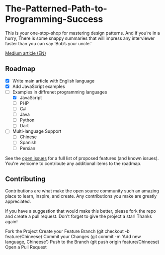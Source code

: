 # The-Patterned-Path-to-Programming-Success
This is your one-stop-shop for mastering design patterns. And if you’re in a hurry, There is some snappy summaries that will impress any interviewer faster than you can say ‘Bob’s your uncle.’

[Medium article (EN)](https://medium.com/@miladAzhdehnia/the-patterned-path-to-programming-success-5a1b790a154f)

## Roadmap

- [x] Write main article with English language
- [x] Add JavaScript examples
- [ ] Examples in diffrenet programming languages
    - [x] JavaScript
    - [ ] PHP
    - [ ] C#
    - [ ] Java
    - [ ] Python
    - [ ] Dart
- [ ] Multi-language Support
    - [ ] Chinese
    - [ ] Spanish
    - [ ] Persian

See the [open issues](https://github.com/miladazhdehnia/The-Patterned-Path-to-Programming-Success/issues) for a full list of proposed features (and known issues).
You're welcome to contribute any additional items to the roadmap.

## Contributing
Contributions are what make the open source community such an amazing place to learn, inspire, and create. Any contributions you make are greatly appreciated.

If you have a suggestion that would make this better, please fork the repo and create a pull request. Don't forget to give the project a star! Thanks again!

Fork the Project
Create your Feature Branch (git checkout -b feature/Chineese)
Commit your Changes (git commit -m 'Add new language, Chineese')
Push to the Branch (git push origin feature/Chineese)
Open a Pull Request
